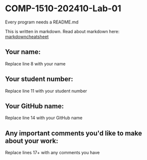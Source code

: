 # COMP-1510-202410-Lab-01

Every program needs a README.md

This is written in markdown. Read about markdown here: [markdowncheatsheet](https://www.markdownguide.org/cheat-sheet/)

## Your name:
Replace line 8 with your name

## Your student number:
Replace line 11 with your student number

## Your GitHub name:
Replace line 14 with your GitHub name

## Any important comments you'd like to make about your work:
Replace lines 17+ with any comments you have
